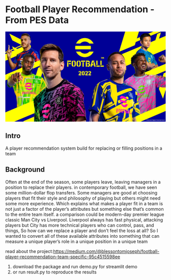 # Football Player Recommendation - From PES Data

![poster](images/1_sPWX48ryH5zaaf6YjiMSLw.jpeg)

## Intro
A player recommendation system build for replacing or filling positions in a team

## Background
Often at the end of the season, some players leave, leaving managers in a position to replace their players. in contemporary football, we have seen some million-dollar flop transfers. Some managers are good at choosing players that fit their style and philosophy of playing but others might need some more experience. Which explains what makes a player fit in a team is not just a factor of the player’s attributes but something else that’s common to the entire team itself. a comparison could be modern-day premier league classic Man City vs Liverpool. Liverpool always has fast physical, attacking players but City has more technical players who can control, pass, and things, So how can we replace a player and don’t feel the loss at all? So I wanted to convert all of these available attributes into something that can measure a unique player’s role in a unique position in a unique team


read about the project:https://medium.com/@blessontomjoseph/football-player-recommendation-team-specific-95c4515598ee

1. download the package and run demo.py for streamlit demo
2. or run result.py to reproduce the results
